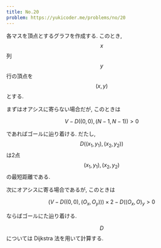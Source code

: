 ```yaml
---
title: No.20
problem: https://yukicoder.me/problems/no/20
---
```

各マスを頂点とするグラフを作成する. このとき, $$ x $$ 列 $$ y $$ 行の頂点を $$ (x, y) $$ とする.

まずはオアシスに寄らない場合だが, このときは

$$
V - D((0, 0), (N-1, N-1)) \gt 0
$$

であればゴールに辿り着ける. だたし, $$ D((x_1, y_1), (x_2, y_2)) $$ は2点 $$ (x_1, y_1), (x_2, y_2) $$ の最短距離である.

次にオアシスに寄る場合であるが, このときは

$$
(V-D((0, 0), (O_x, O_y))) \times 2 - D((O_x, O)_y \gt 0
$$

ならばゴールにた辿り着ける.

$$ D $$ については Dijkstra 法を用いて計算する.
